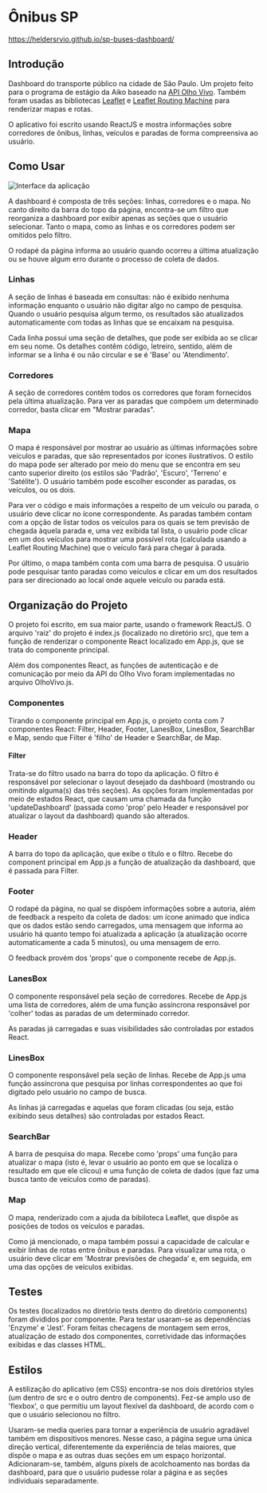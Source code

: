 # Ônibus SP

https://heldersrvio.github.io/sp-buses-dashboard/

## Introdução

Dashboard do transporte público na cidade de São Paulo. Um projeto feito para o programa de estágio da Aiko baseado na [API Olho Vivo](http://www.sptrans.com.br/desenvolvedores/api-do-olho-vivo-guia-de-referencia/documentacao-api/). Também foram usadas as bibliotecas [Leaflet](https://leafletjs.com) e [Leaflet Routing Machine](https://www.liedman.net/leaflet-routing-machine/) para renderizar mapas e rotas.

O aplicativo foi escrito usando ReactJS e mostra informações sobre corredores de ônibus, linhas, veículos e paradas de forma compreensiva ao usuário.

## Como Usar

![Interface da aplicação](https://imgur.com/mXcrNyS)

A dashboard é composta de três seções: linhas, corredores e o mapa. No canto direito da barra do topo da página, encontra-se um filtro que reorganiza a dashboard por exibir apenas as seções que o usuário selecionar. Tanto o mapa, como as linhas e os corredores podem ser omitidos pelo filtro.

O rodapé da página informa ao usuário quando ocorreu a última atualização ou se houve algum erro durante o processo de coleta de dados.

### Linhas

A seção de linhas é baseada em consultas: não é exibido nenhuma informação enquanto o usuário não digitar algo no campo de pesquisa. Quando o usuário pesquisa algum termo, os resultados são atualizados automaticamente com todas as linhas que se encaixam na pesquisa.

Cada linha possui uma seção de detalhes, que pode ser exibida ao se clicar em seu nome. Os detalhes contêm código, letreiro, sentido, além de informar se a linha é ou não circular e se é 'Base' ou 'Atendimento'.

### Corredores

A seção de corredores contêm todos os corredores que foram fornecidos pela última atualização. Para ver as paradas que compõem um determinado corredor, basta clicar em "Mostrar paradas".

### Mapa

O mapa é responsável por mostrar ao usuário as últimas informações sobre veículos e paradas, que são representados por ícones ilustrativos. O estilo do mapa pode ser alterado por meio do menu que se encontra em seu canto superior direito (os estilos são 'Padrão', 'Escuro', 'Terreno' e 'Satélite'). O usuário também pode escolher esconder as paradas, os veículos, ou os dois.

Para ver o código e mais informações a respeito de um veículo ou parada, o usuário deve clicar no ícone correspondente. As paradas também contam com a opção de listar todos os veículos para os quais se tem previsão de chegada àquela parada e, uma vez exibida tal lista, o usuário pode clicar em um dos veículos para mostrar uma possível rota (calculada usando a Leaflet Routing Machine) que o veículo fará para chegar à parada.

Por último, o mapa também conta com uma barra de pesquisa. O usuário pode pesquisar tanto paradas como veículos e clicar em um dos resultados para ser direcionado ao local onde aquele veículo ou parada está.

## Organização do Projeto

O projeto foi escrito, em sua maior parte, usando o framework ReactJS. O arquivo 'raiz' do projeto é index.js (localizado no diretório src), que tem a função de renderizar o componente React localizado em App.js, que se trata do componente principal.

Além dos componentes React, as funções de autenticação e de comunicação por meio da API do Olho Vivo foram implementadas no arquivo OlhoVivo.js.

### Componentes

Tirando o componente principal em App.js, o projeto conta com 7 componentes React: Filter, Header, Footer, LanesBox, LinesBox, SearchBar e Map, sendo que Filter é 'filho' de Header e SearchBar, de Map.

#### Filter

Trata-se do filtro usado na barra do topo da aplicação. O filtro é responsável por selecionar o layout desejado da dashboard (mostrando ou omitindo alguma(s) das três seções). As opções foram implementadas por meio de estados React, que causam uma chamada da função 'updateDashboard' (passada como 'prop' pelo Header e responsável por atualizar o layout da dashboard) quando são alterados.

### Header

A barra do topo da aplicação, que exibe o título e o filtro. Recebe do component principal em App.js a função de atualização da dashboard, que é passada para Filter.

### Footer

O rodapé da página, no qual se dispõem informações sobre a autoria, além de feedback a respeito da coleta de dados: um ícone animado que indica que os dados estão sendo carregados, uma mensagem que informa ao usuário há quanto tempo foi atualizada a aplicação (a atualização ocorre automaticamente a cada 5 minutos), ou uma mensagem de erro.

O feedback provém dos 'props' que o componente recebe de App.js.

### LanesBox

O componente responsável pela seção de corredores. Recebe de App.js uma lista de corredores, além de uma função assíncrona responsável por 'colher' todas as paradas de um determinado corredor.

As paradas já carregadas e suas visibilidades são controladas por estados React.

### LinesBox

O componente responsável pela seção de linhas. Recebe de App.js uma função assíncrona que pesquisa por linhas correspondentes ao que foi digitado pelo usuário no campo de busca.

As linhas já carregadas e aquelas que foram clicadas (ou seja, estão exibindo seus detalhes) são controladas por estados React.

### SearchBar

A barra de pesquisa do mapa. Recebe como 'props' uma função para atualizar o mapa (isto é, levar o usuário ao ponto em que se localiza o resultado em que ele clicou) e uma função de coleta de dados (que faz uma busca tanto de veículos como de paradas).

### Map

O mapa, renderizado com a ajuda da bibiloteca Leaflet, que dispõe as posições de todos os veículos e paradas.

Como já mencionado, o mapa também possui a capacidade de calcular e exibir linhas de rotas entre ônibus e paradas. Para visualizar uma rota, o usuário deve clicar em 'Mostrar previsões de chegada' e, em seguida, em uma das opções de veículos exibidas.

## Testes

Os testes (localizados no diretório tests dentro do diretório components) foram divididos por componente. Para testar usaram-se as dependências 'Enzyme' e 'Jest'. Foram feitas checagens de montagem sem erros, atualização de estado dos componentes, corretividade das informações exibidas e das classes HTML.

## Estilos

A estilização do aplicativo (em CSS) encontra-se nos dois diretórios styles (um dentro de src e o outro dentro de components). Fez-se amplo uso de 'flexbox', o que permitiu um layout flexível da dashboard, de acordo com o que o usuário selecionou no filtro.

Usaram-se media queries para tornar a experiência de usuário agradável também em dispositivos menores. Nesse caso, a página segue uma única direção vertical, diferentemente da experiência de telas maiores, que dispõe o mapa e as outras duas seções em um espaço horizontal. Adicionaram-se, também, alguns pixels de acolchoamento nas bordas da dashboard, para que o usuário pudesse rolar a página e as seções individuais separadamente.
